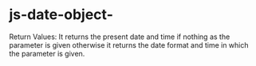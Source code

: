 # js-date-object-
Return Values: It returns the present date and time if nothing as the parameter is given otherwise it returns the date format and time in which the parameter is given.
